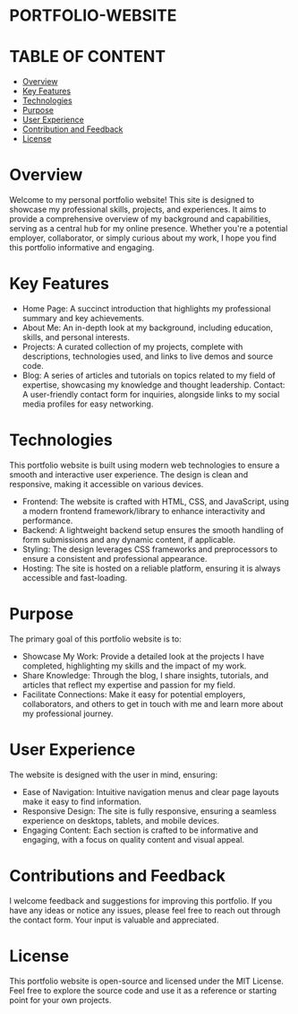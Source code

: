 # PORTFOLIO-WEBSITE
# TABLE OF CONTENT
  + [Overview](https://github.com/MIDHUN-REDDY/PORTFOLIO-WEBSITE/blob/main/README.md#overview)
  + [Key Features](https://github.com/MIDHUN-REDDY/PORTFOLIO-WEBSITE/blob/main/README.md#key-features)
  + [Technologies](https://github.com/MIDHUN-REDDY/PORTFOLIO-WEBSITE/blob/main/README.md#technologies)
  + [Purpose](https://github.com/MIDHUN-REDDY/PORTFOLIO-WEBSITE/blob/main/README.md#purpose)
  + [User Experience](https://github.com/MIDHUN-REDDY/PORTFOLIO-WEBSITE/blob/main/README.md#user-experience)
  + [Contribution and Feedback](https://github.com/MIDHUN-REDDY/PORTFOLIO-WEBSITE/blob/main/README.md#contributions-and-feedback)
  + [License](https://github.com/MIDHUN-REDDY/PORTFOLIO-WEBSITE/blob/main/README.md#license)

# Overview

Welcome to my personal portfolio website! This site is designed to showcase my professional skills, projects, and experiences. It aims to provide a comprehensive overview of my background and capabilities, serving as a central hub for my online presence. Whether you're a potential employer, collaborator, or simply curious about my work, I hope you find this portfolio informative and engaging.

# Key Features

+ Home Page: A succinct introduction that highlights my professional summary and key achievements.
+ About Me: An in-depth look at my background, including education, skills, and personal interests.
+ Projects: A curated collection of my projects, complete with descriptions, technologies used, and links to live demos and source code.
+ Blog: A series of articles and tutorials on topics related to my field of expertise, showcasing my knowledge and thought leadership.
Contact: A user-friendly contact form for inquiries, alongside links to my social media profiles for easy networking.
# Technologies
This portfolio website is built using modern web technologies to ensure a smooth and interactive user experience. The design is clean and responsive, making it accessible on various devices.

+ Frontend: The website is crafted with HTML, CSS, and JavaScript, using a modern frontend framework/library to enhance interactivity and performance.
+ Backend: A lightweight backend setup ensures the smooth handling of form submissions and any dynamic content, if applicable.
+ Styling: The design leverages CSS frameworks and preprocessors to ensure a consistent and professional appearance.
+ Hosting: The site is hosted on a reliable platform, ensuring it is always accessible and fast-loading.
  
# Purpose
The primary goal of this portfolio website is to:
+ Showcase My Work: Provide a detailed look at the projects I have completed, highlighting my skills and the impact of my work.
+ Share Knowledge: Through the blog, I share insights, tutorials, and articles that reflect my expertise and passion for my field.
+ Facilitate Connections: Make it easy for potential employers, collaborators, and others to get in touch with me and learn more about my professional journey.
# User Experience

The website is designed with the user in mind, ensuring:

+ Ease of Navigation: Intuitive navigation menus and clear page layouts make it easy to find information.
+ Responsive Design: The site is fully responsive, ensuring a seamless experience on desktops, tablets, and mobile devices.
+ Engaging Content: Each section is crafted to be informative and engaging, with a focus on quality content and visual appeal.

# Contributions and Feedback
I welcome feedback and suggestions for improving this portfolio. If you have any ideas or notice any issues, please feel free to reach out through the contact form. Your input is valuable and appreciated.

# License
This portfolio website is open-source and licensed under the MIT License. Feel free to explore the source code and use it as a reference or starting point for your own projects.
